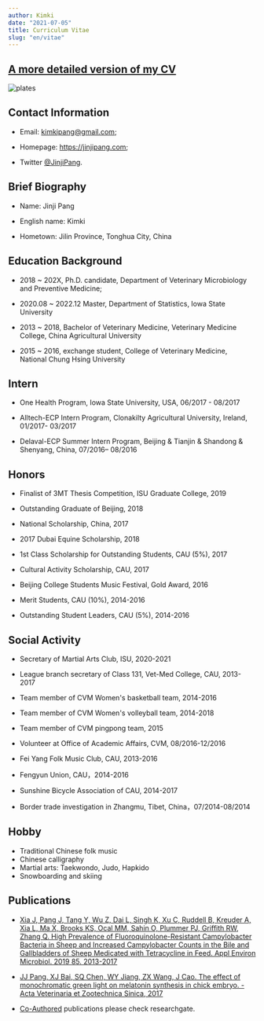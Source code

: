 ```yaml
---
author: Kimki
date: "2021-07-05"
title: Curriculum Vitae
slug: "en/vitae"
---
```


## [A more detailed version of my CV](/pdf/Jinji-CV.pdf)

![plates](/img/plates.png)

## Contact Information

- Email: kimkipang@gmail.com; 

- Homepage: <https://jinjipang.com>; 

- Twitter [@JinjiPang](https://twitter.com/JinjiPang).

## Brief Biography

- Name: Jinji Pang

- English name: Kimki

- Hometown: Jilin Province, Tonghua City, China 


## Education Background

- 2018 ~ 202X, Ph.D. candidate, Department of Veterinary Microbiology and Preventive Medicine; 

- 2020.08 ~  2022.12 Master, Department of Statistics, Iowa State University

- 2013 ~ 2018, Bachelor of Veterinary Medicine, Veterinary Medicine College, China Agricultural University

- 2015 ~ 2016, exchange student, College of Veterinary Medicine, National Chung Hsing University


## Intern

- One Health Program, Iowa State University, USA, 06/2017 - 08/2017


- Alltech-ECP Intern Program, Clonakilty Agricultural University, Ireland, 01/2017- 03/2017
 

- Delaval-ECP Summer Intern Program, Beijing & Tianjin & Shandong & Shenyang, China, 07/2016– 08/2016


## Honors

- Finalist of 3MT Thesis Competition, ISU Graduate College, 2019 

- Outstanding Graduate of Beijing, 2018

- National Scholarship, China, 2017                                                                                                         
- 2017 Dubai Equine Scholarship, 2018                                                                                                  
- 1st Class Scholarship for Outstanding Students, CAU (5%), 2017                                                    
- Cultural Activity Scholarship, CAU, 2017                                                                                             
- Beijing College Students Music Festival, Gold Award,  2016 

- Merit Students, CAU (10%), 2014-2016                                                                                                 
- Outstanding Student Leaders, CAU (5%), 2014-2016


## Social Activity

- Secretary of Martial Arts Club, ISU, 2020-2021

- League branch secretary of Class 131, Vet-Med College, CAU, 2013-2017

- Team member of CVM Women's basketball team, 2014-2016

- Team member of CVM Women's volleyball team, 2014-2018

- Team member of CVM  pingpong team, 2015

- Volunteer at Office of Academic Affairs, CVM, 08/2016-12/2016                                                  
- Fei Yang Folk Music Club, CAU, 2013-2016   

- Fengyun Union, CAU，2014-2016

- Sunshine Bicycle Association of CAU, 2014-2017                                                                              
- Border trade investigation in Zhangmu, Tibet, China，07/2014-08/2014




## Hobby

- Traditional Chinese folk music
- Chinese calligraphy
- Martial arts: Taekwondo, Judo, Hapkido
- Snowboarding and skiing




## Publications

- [Xia J, Pang J, Tang Y, Wu Z, Dai L, Singh K, Xu C, Ruddell B, Kreuder A, Xia L, Ma X, Brooks KS, Ocal MM, Sahin O, Plummer PJ, Griffith RW, Zhang Q. High Prevalence of Fluoroquinolone-Resistant Campylobacter Bacteria in Sheep and Increased Campylobacter Counts in the Bile and Gallbladders of Sheep Medicated with Tetracycline in Feed. Appl Environ Microbiol. 2019 85. 2013-2017](https://journals.asm.org/doi/full/10.1128/AEM.00008-19)

- [JJ Pang, XJ Bai, SQ Chen, WY Jiang, ZX Wang, J Cao. The effect of monochromatic green light on melatonin synthesis in chick embryo. - Acta Veterinaria et Zootechnica Sinica, 2017](https://www.cabdirect.org/cabdirect/abstract/20173212597)

- [Co-Authored](https://www.researchgate.net/profile/Jinji-Pang) publications please check researchgate. 




